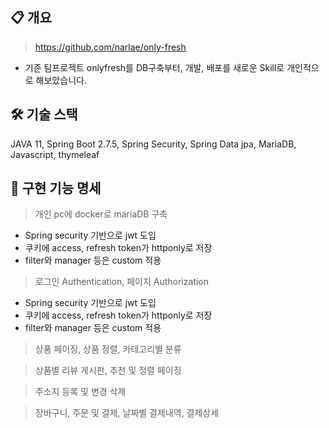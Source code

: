 ## 📋 개요

> https://github.com/narlae/only-fresh
>
- 기존 팀프로젝트 onlyfresh를 DB구축부터, 개발, 배포를 새로운 Skill로 개인적으로 해보았습니다.



## 🛠️ 기술 스택


JAVA 11, Spring Boot 2.7.5, Spring Security, Spring Data jpa, MariaDB, Javascript, thymeleaf

 


## 📝 구현 기능 명세

>개인 pc에 docker로 mariaDB 구축

- Spring security 기반으로 jwt 도입
- 쿠키에 access, refresh token가 httponly로 저장
- filter와 manager 등은 custom 적용


>로그인 Authentication, 페이지 Authorization 

- Spring security 기반으로 jwt 도입
- 쿠키에 access, refresh token가 httponly로 저장
- filter와 manager 등은 custom 적용
> 상품 페이징, 상품 정렬, 카테고리별 분류

>상품별 리뷰 게시판, 추천 및 정렬 페이징

>주소지 등록 및 변경 삭제

>장바구니, 주문 및 결제, 날짜별 결제내역, 결제상세 



